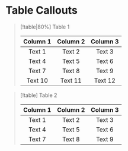 # Table Callouts


> [!table|80%] Table 1
> 
> | Column 1  | Column 2 |  Column 3 |
> | :---:     | :---:    |  :---:    |
> | Text 1   | Text 2   | Text 3    |
> | Text 4    | Text 5   | Text 6    |
> | Text 7    | Text 8   | Text 9    |
> | Text 10   | Text 11  | Text 12   |


> [!table] Table 2
> 
> | Column 1  | Column 2 |  Column 3 |
> | :---:     | :---:    |  :---:    |
> | Text 1    | Text 2   | Text 3    |
> | Text 4    | Text 5   | Text 6    |
> | Text 7    | Text 8   | Text 9    |



